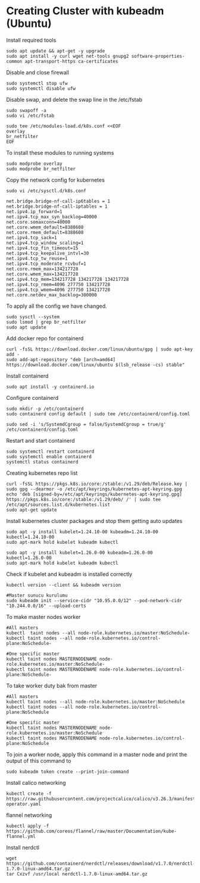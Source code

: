 # Creating Cluster with kubeadm (Ubuntu)

Install required tools
~~~
sudo apt update && apt-get -y upgrade
sudo apt install -y curl wget net-tools gnupg2 software-properties-common apt-transport-https ca-certificates
~~~

Disable and close firewall
~~~
sudo systemctl stop ufw
sudo systemctl disable ufw
~~~

Disable swap, and delete the swap line in the /etc/fstab
~~~
sudo swapoff -a
sudo vi /etc/fstab
~~~

~~~
sudo tee /etc/modules-load.d/k8s.conf <<EOF
overlay
br_netfilter
EOF
~~~

To install these modules to running systems
~~~
sudo modprobe overlay
sudo modprobe br_netfilter
~~~

Copy the network config for kubernetes
~~~
sudo vi /etc/sysctl.d/k8s.conf
~~~
~~~
net.bridge.bridge-nf-call-ip6tables = 1
net.bridge.bridge-nf-call-iptables = 1
net.ipv4.ip_forward=1
net.ipv4.tcp_max_syn_backlog=40000
net.core.somaxconn=40000
net.core.wmem_default=8388608
net.core.rmem_default=8388608
net.ipv4.tcp_sack=1
net.ipv4.tcp_window_scaling=1
net.ipv4.tcp_fin_timeout=15
net.ipv4.tcp_keepalive_intvl=30
net.ipv4.tcp_tw_reuse=1
net.ipv4.tcp_moderate_rcvbuf=1
net.core.rmem_max=134217728
net.core.wmem_max=134217728
net.ipv4.tcp_mem=134217728 134217728 134217728
net.ipv4.tcp_rmem=4096 277750 134217728
net.ipv4.tcp_wmem=4096 277750 134217728
net.core.netdev_max_backlog=300000
~~~

To apply all the config we have changed.
~~~
sudo sysctl --system
sudo lsmod | grep br_netfilter
sudo apt update
~~~
Add docker repo for containerd
~~~
curl -fsSL https://download.docker.com/linux/ubuntu/gpg | sudo apt-key add -
sudo add-apt-repository "deb [arch=amd64] https://download.docker.com/linux/ubuntu $(lsb_release -cs) stable"
~~~

Install containerd
~~~
sudo apt install -y containerd.io
~~~

Configure containerd
~~~
sudo mkdir -p /etc/containerd
sudo containerd config default | sudo tee /etc/containerd/config.toml

sudo sed -i 's/SystemdCgroup = false/SystemdCgroup = true/g' /etc/containerd/config.toml
~~~

Restart and start containerd
~~~
sudo systemctl restart containerd
sudo systemctl enable containerd
systemctl status containerd
~~~


Creating kubernetes repo list
~~~
curl -fsSL https://pkgs.k8s.io/core:/stable:/v1.29/deb/Release.key | sudo gpg --dearmor -o /etc/apt/keyrings/kubernetes-apt-keyring.gpg
echo 'deb [signed-by=/etc/apt/keyrings/kubernetes-apt-keyring.gpg] https://pkgs.k8s.io/core:/stable:/v1.29/deb/ /' | sudo tee /etc/apt/sources.list.d/kubernetes.list
sudo apt-get update
~~~

Install kubernetes cluster packages and stop them getting auto updates
~~~
sudo apt -y install kubelet=1.24.10-00 kubeadm=1.24.10-00 kubectl=1.24.10-00
sudo apt-mark hold kubelet kubeadm kubectl
~~~


~~~
sudo apt -y install kubelet=1.26.0-00 kubeadm=1.26.0-00 kubectl=1.26.0-00
sudo apt-mark hold kubelet kubeadm kubectl
~~~

Check if kubelet and kubeadm is installed correctly
~~~
kubectl version --client && kubeadm version
~~~

~~~
#Master sunucu kurulumu
sudo kubeadm init --service-cidr "10.95.0.0/12" --pod-network-cidr "10.244.0.0/16" --upload-certs
~~~

To make master nodes worker
~~~
#All masters
kubectl  taint nodes --all node-role.kubernetes.io/master:NoSchedule-
kubectl taint nodes --all node-role.kubernetes.io/control-plane:NoSchedule-

#One specific master
kubectl taint nodes MASTERNODENAME node-role.kubernetes.io/master:NoSchedule-
kubectl taint nodes MASTERNODENAME node-role.kubernetes.io/control-plane:NoSchedule-
~~~

To take worker duty bak from master
~~~
#All masters
kubectl taint nodes --all node-role.kubernetes.io/master:NoSchedule
kubectl taint nodes --all node-role.kubernetes.io/control-plane:NoSchedule

#One specific master
kubectl taint nodes MASTERNODENAME node-role.kubernetes.io/master:NoSchedule
kubectl taint nodes MASTERNODENAME node-role.kubernetes.io/control-plane:NoSchedule
~~~

To join a worker node, apply this command in a master node and print the output of this command to 
~~~
sudo kubeadm token create --print-join-command
~~~

Install calico networking
~~~
kubectl create -f https://raw.githubusercontent.com/projectcalico/calico/v3.26.3/manifests/tigera-operator.yaml
~~~

flannel networking
~~~
kubectl apply -f https://github.com/coreos/flannel/raw/master/Documentation/kube-flannel.yml
~~~

Install nerdctl
~~~
wget https://github.com/containerd/nerdctl/releases/download/v1.7.0/nerdctl-1.7.0-linux-amd64.tar.gz
tar Cxzvf /usr/local nerdctl-1.7.0-linux-amd64.tar.gz
~~~



